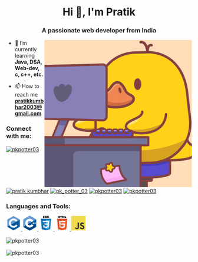 <h1 align="center">Hi 👋, I'm Pratik</h1>
<h3 align="center">A passionate web developer from India</h3>
<img align="right" alt="Coding" width="400" src="giphy.gif">


- 🌱 I’m currently learning **Java, DSA, Web-dev, c, c++, etc.**

- 📫 How to reach me **pratikkumbhar2003@gmail.com**

<h3 align="left">Connect with me:</h3>
<p align="left">
<a href="https://twitter.com/pkpotter03" target="blank"><img align="center" src="https://raw.githubusercontent.com/rahuldkjain/github-profile-readme-generator/master/src/images/icons/Social/twitter.svg" alt="pkpotter03" height="30" width="40" /></a>
<a href="https://www.linkedin.com/in/pkpotter03/" target="blank"><img align="center" src="https://raw.githubusercontent.com/rahuldkjain/github-profile-readme-generator/master/src/images/icons/Social/linked-in-alt.svg" alt="pratik kumbhar" height="30" width="40" /></a>
<a href="https://instagram.com/pkpotter03" target="blank"><img align="center" src="https://raw.githubusercontent.com/rahuldkjain/github-profile-readme-generator/master/src/images/icons/Social/instagram.svg" alt="pk_potter_03" height="30" width="40" /></a>
<a href="https://www.hackerrank.com/pkpotter03" target="blank"><img align="center" src="https://raw.githubusercontent.com/rahuldkjain/github-profile-readme-generator/master/src/images/icons/Social/hackerrank.svg" alt="pkpotter03" height="30" width="40" /></a>
<a href="https://www.leetcode.com/pkpotter03" target="blank"><img align="center" src="https://raw.githubusercontent.com/rahuldkjain/github-profile-readme-generator/master/src/images/icons/Social/leet-code.svg" alt="pkpotter03" height="30" width="40" /></a>
</p>

<h3 align="left">Languages and Tools:</h3>
<p align="left"> <a href="https://www.cprogramming.com/" target="_blank" rel="noreferrer"> <img src="https://raw.githubusercontent.com/devicons/devicon/master/icons/c/c-original.svg" alt="c" width="40" height="40"/> </a> <a href="https://www.w3schools.com/cpp/" target="_blank" rel="noreferrer"> <img src="https://raw.githubusercontent.com/devicons/devicon/master/icons/cplusplus/cplusplus-original.svg" alt="cplusplus" width="40" height="40"/> </a> <a href="https://www.w3schools.com/css/" target="_blank" rel="noreferrer"> <img src="https://raw.githubusercontent.com/devicons/devicon/master/icons/css3/css3-original-wordmark.svg" alt="css3" width="40" height="40"/> </a> <a href="https://www.w3.org/html/" target="_blank" rel="noreferrer"> <img src="https://raw.githubusercontent.com/devicons/devicon/master/icons/html5/html5-original-wordmark.svg" alt="html5" width="40" height="40"/> </a> <a href="https://developer.mozilla.org/en-US/docs/Web/JavaScript" target="_blank" rel="noreferrer"> <img src="https://raw.githubusercontent.com/devicons/devicon/master/icons/javascript/javascript-original.svg" alt="javascript" width="40" height="40"/> </a> </p>

<p><img align="center" src="https://github-readme-stats.vercel.app/api/top-langs?username=pkpotter03&show_icons=true&locale=en&layout=compact" alt="pkpotter03" /></p>

<p><img align="center" src="https://github-readme-streak-stats.herokuapp.com/?user=pkpotter03&" alt="pkpotter03" /></p>
